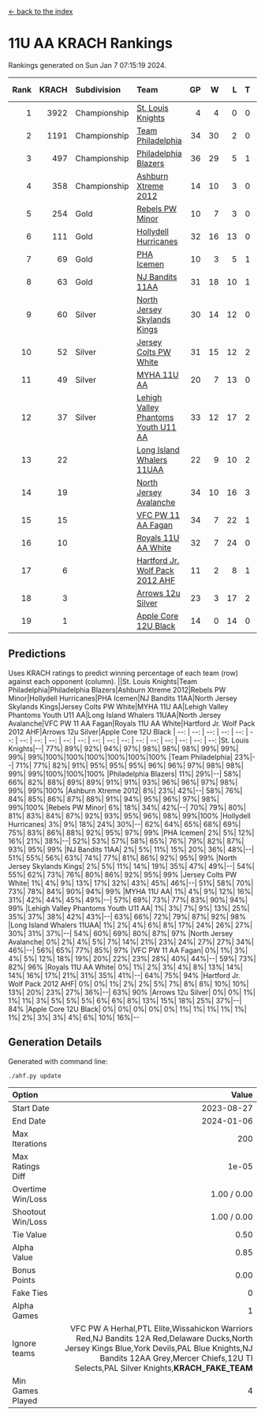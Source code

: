 [<- back to the index](readme.md)
# 11U AA KRACH Rankings
Rankings generated on Sun Jan  7 07:15:19 2024.

Rank|KRACH|Subdivision|Team|GP|W|L|T|OTW|OTL|SoS|Exp Wins|Win Diff
---:|---:|:---|:---|---:|---:|---:|---:|---:|---:|---:|---:|---:
1|3922|Championship|[St. Louis Knights](https://gamesheetstats.com/seasons/3659/teams/143319/schedule)|4|4|0|0|0|0|130|4.8|-0.0
2|1191|Championship|[Team Philadelphia](https://gamesheetstats.com/seasons/3659/teams/140788/schedule)|34|30|2|0|1|1|138|31.9|0.0
3|497|Championship|[Philadelphia Blazers](https://gamesheetstats.com/seasons/3659/teams/140785/schedule)|36|29|5|1|0|1|272|30.3|-0.0
4|358|Championship|[Ashburn Xtreme 2012](https://gamesheetstats.com/seasons/3659/teams/140775/schedule)|14|10|3|0|1|0|221|11.9|0.0
5|254|Gold|[Rebels PW Minor](https://gamesheetstats.com/seasons/3659/teams/140786/schedule)|10|7|3|0|0|0|228|7.9|0.0
6|111|Gold|[Hollydell Hurricanes](https://gamesheetstats.com/seasons/3659/teams/140777/schedule)|32|16|13|0|1|2|439|17.9|0.0
7|69|Gold|[PHA Icemen](https://gamesheetstats.com/seasons/3659/teams/143313/schedule)|10|3|5|1|1|0|222|5.4|0.0
8|63|Gold|[NJ Bandits 11AA](https://gamesheetstats.com/seasons/3659/teams/140782/schedule)|31|18|10|1|0|2|120|19.4|0.0
9|60|Silver|[North Jersey Skylands Kings](https://gamesheetstats.com/seasons/3659/teams/140784/schedule)|30|14|12|0|2|2|160|16.9|0.0
10|52|Silver|[Jersey Colts PW White](https://gamesheetstats.com/seasons/3659/teams/140778/schedule)|31|15|12|2|2|0|97|18.9|0.0
11|49|Silver|[MYHA 11U AA](https://gamesheetstats.com/seasons/3659/teams/140781/schedule)|20|7|13|0|0|0|319|7.9|0.0
12|37|Silver|[Lehigh Valley Phantoms Youth U11 AA](https://gamesheetstats.com/seasons/3659/teams/140779/schedule)|33|12|17|2|1|1|301|14.9|0.0
13|22||[Long Island Whalers 11UAA](https://gamesheetstats.com/seasons/3659/teams/140780/schedule)|22|9|10|2|0|1|64|10.9|0.0
14|19||[North Jersey Avalanche](https://gamesheetstats.com/seasons/3659/teams/140783/schedule)|34|10|16|3|1|4|130|13.4|0.0
15|15||[VFC PW 11 AA Fagan](https://gamesheetstats.com/seasons/3659/teams/140789/schedule)|34|7|22|1|3|1|265|11.4|0.0
16|10||[Royals 11U AA White](https://gamesheetstats.com/seasons/3659/teams/140787/schedule)|32|7|24|0|1|0|254|8.9|0.0
17|6||[Hartford Jr. Wolf Pack 2012 AHF](https://gamesheetstats.com/seasons/3659/teams/140776/schedule)|11|2|8|1|0|0|36|3.4|0.0
18|3||[Arrows 12u Silver](https://gamesheetstats.com/seasons/3659/teams/140774/schedule)|23|3|17|2|0|1|59|4.9|0.0
19|1||[Apple Core 12U Black](https://gamesheetstats.com/seasons/3659/teams/140773/schedule)|14|0|14|0|0|0|330|0.9|0.0

## Predictions
Uses KRACH ratings to predict winning percentage of each team (row) against each opponent (column).
||St. Louis Knights|Team Philadelphia|Philadelphia Blazers|Ashburn Xtreme 2012|Rebels PW Minor|Hollydell Hurricanes|PHA Icemen|NJ Bandits 11AA|North Jersey Skylands Kings|Jersey Colts PW White|MYHA 11U AA|Lehigh Valley Phantoms Youth U11 AA|Long Island Whalers 11UAA|North Jersey Avalanche|VFC PW 11 AA Fagan|Royals 11U AA White|Hartford Jr. Wolf Pack 2012 AHF|Arrows 12u Silver|Apple Core 12U Black
| --: | --: | --: | --: | --: | --: | --: | --: | --: | --: | --: | --: | --: | --: | --: | --: | --: | --: | --: | --: 
|St. Louis Knights|--| 77%| 89%| 92%| 94%| 97%| 98%| 98%| 98%| 99%| 99%| 99%| 99%|100%|100%|100%|100%|100%|100%
|Team Philadelphia| 23%|--| 71%| 77%| 82%| 91%| 95%| 95%| 95%| 96%| 96%| 97%| 98%| 98%| 99%| 99%|100%|100%|100%
|Philadelphia Blazers| 11%| 29%|--| 58%| 66%| 82%| 88%| 89%| 89%| 91%| 91%| 93%| 96%| 96%| 97%| 98%| 99%| 99%|100%
|Ashburn Xtreme 2012|  8%| 23%| 42%|--| 58%| 76%| 84%| 85%| 86%| 87%| 88%| 91%| 94%| 95%| 96%| 97%| 98%| 99%|100%
|Rebels PW Minor|  6%| 18%| 34%| 42%|--| 70%| 79%| 80%| 81%| 83%| 84%| 87%| 92%| 93%| 95%| 96%| 98%| 99%|100%
|Hollydell Hurricanes|  3%|  9%| 18%| 24%| 30%|--| 62%| 64%| 65%| 68%| 69%| 75%| 83%| 86%| 88%| 92%| 95%| 97%| 99%
|PHA Icemen|  2%|  5%| 12%| 16%| 21%| 38%|--| 52%| 53%| 57%| 58%| 65%| 76%| 79%| 82%| 87%| 93%| 95%| 99%
|NJ Bandits 11AA|  2%|  5%| 11%| 15%| 20%| 36%| 48%|--| 51%| 55%| 56%| 63%| 74%| 77%| 81%| 86%| 92%| 95%| 99%
|North Jersey Skylands Kings|  2%|  5%| 11%| 14%| 19%| 35%| 47%| 49%|--| 54%| 55%| 62%| 73%| 76%| 80%| 86%| 92%| 95%| 99%
|Jersey Colts PW White|  1%|  4%|  9%| 13%| 17%| 32%| 43%| 45%| 46%|--| 51%| 58%| 70%| 73%| 78%| 84%| 90%| 94%| 99%
|MYHA 11U AA|  1%|  4%|  9%| 12%| 16%| 31%| 42%| 44%| 45%| 49%|--| 57%| 69%| 73%| 77%| 83%| 90%| 94%| 99%
|Lehigh Valley Phantoms Youth U11 AA|  1%|  3%|  7%|  9%| 13%| 25%| 35%| 37%| 38%| 42%| 43%|--| 63%| 66%| 72%| 79%| 87%| 92%| 98%
|Long Island Whalers 11UAA|  1%|  2%|  4%|  6%|  8%| 17%| 24%| 26%| 27%| 30%| 31%| 37%|--| 54%| 60%| 69%| 80%| 87%| 97%
|North Jersey Avalanche|  0%|  2%|  4%|  5%|  7%| 14%| 21%| 23%| 24%| 27%| 27%| 34%| 46%|--| 56%| 65%| 77%| 85%| 97%
|VFC PW 11 AA Fagan|  0%|  1%|  3%|  4%|  5%| 12%| 18%| 19%| 20%| 22%| 23%| 28%| 40%| 44%|--| 59%| 73%| 82%| 96%
|Royals 11U AA White|  0%|  1%|  2%|  3%|  4%|  8%| 13%| 14%| 14%| 16%| 17%| 21%| 31%| 35%| 41%|--| 64%| 75%| 94%
|Hartford Jr. Wolf Pack 2012 AHF|  0%|  0%|  1%|  2%|  2%|  5%|  7%|  8%|  8%| 10%| 10%| 13%| 20%| 23%| 27%| 36%|--| 63%| 90%
|Arrows 12u Silver|  0%|  0%|  1%|  1%|  1%|  3%|  5%|  5%|  5%|  6%|  6%|  8%| 13%| 15%| 18%| 25%| 37%|--| 84%
|Apple Core 12U Black|  0%|  0%|  0%|  0%|  0%|  1%|  1%|  1%|  1%|  1%|  1%|  2%|  3%|  3%|  4%|  6%| 10%| 16%|--

## Generation Details

Generated with command line:
```
./ahf.py update
```

| Option | Value |
| :----- | ----: |
| Start Date | 2023-08-27 |
| End Date | 2024-01-06 |
| Max Iterations | 200 |
| Max Ratings Diff | 1e-05 |
| Overtime Win/Loss | 1.00 / 0.00 |
| Shootout Win/Loss | 1.00 / 0.00 |
| Tie Value | 0.50 |
| Alpha Value | 0.85 |
| Bonus Points | 0.00 |
| Fake Ties | 0 |
| Alpha Games | 1 |
| Ignore teams | VFC PW A Herhal,PTL Elite,Wissahickon Warriors Red,NJ Bandits 12A Red,Delaware Ducks,North Jersey Kings Blue,York Devils,PAL Blue Knights,NJ Bandits 12AA Grey,Mercer Chiefs,12U TI Selects,PAL Silver Knights,__KRACH_FAKE_TEAM__ |
| Min Games Played | 4 |

